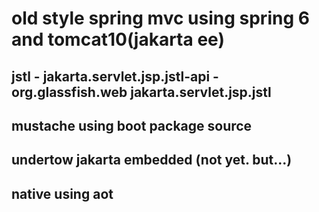 # old style spring mvc using spring 6 and tomcat10(jakarta ee)
## jstl - jakarta.servlet.jsp.jstl-api - org.glassfish.web jakarta.servlet.jsp.jstl
## mustache using boot package source
## undertow jakarta embedded (not yet. but...)
## native using aot